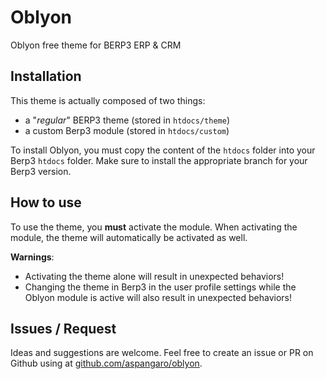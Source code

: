 # Oblyon
Oblyon free theme for BERP3 ERP & CRM

## Installation

This theme is actually composed of two things:
* a "_regular_" BERP3 theme (stored in `htdocs/theme`)
* a custom Berp3 module (stored in `htdocs/custom`)

To install Oblyon, you must copy the content of the `htdocs` folder into your Berp3 `htdocs` folder.
Make sure to install the appropriate branch for your Berp3 version.

## How to use

To use the theme, you **must** activate the module. When activating the module, the theme will automatically be activated as well.

**Warnings**:
* Activating the theme alone will result in unexpected behaviors!
* Changing the theme in Berp3 in the user profile settings while the Oblyon module is active will also result in unexpected behaviors!

## Issues / Request

Ideas and suggestions are welcome. Feel free to create an issue or PR on Github using at [github.com/aspangaro/oblyon](https://github.com/aspangaro/oblyon).
